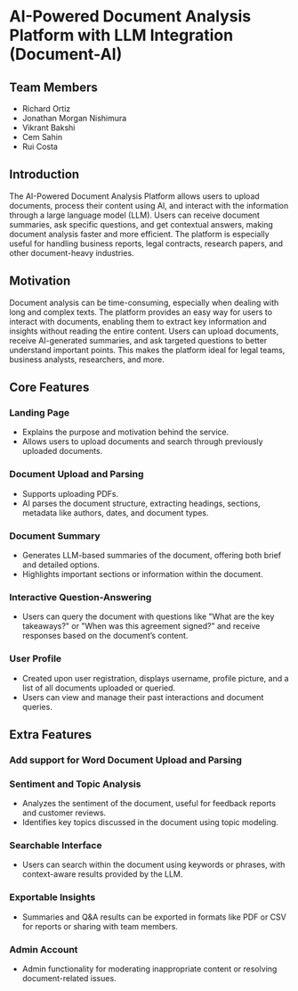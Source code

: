 # AI-Powered Document Analysis Platform with LLM Integration (Document-AI)

## Team Members
- Richard Ortiz
- Jonathan Morgan Nishimura
- Vikrant Bakshi
- Cem Sahin
- Rui Costa

## Introduction

The AI-Powered Document Analysis Platform allows users to upload documents, process their content using AI, and interact with the information through a large language model (LLM). Users can receive document summaries, ask specific questions, and get contextual answers, making document analysis faster and more efficient. The platform is especially useful for handling business reports, legal contracts, research papers, and other document-heavy industries.

## Motivation

Document analysis can be time-consuming, especially when dealing with long and complex texts. The platform provides an easy way for users to interact with documents, enabling them to extract key information and insights without reading the entire content. Users can upload documents, receive AI-generated summaries, and ask targeted questions to better understand important points. This makes the platform ideal for legal teams, business analysts, researchers, and more.

## Core Features

### Landing Page
- Explains the purpose and motivation behind the service.
- Allows users to upload documents and search through previously uploaded documents.

### Document Upload and Parsing
- Supports uploading PDFs.
- AI parses the document structure, extracting headings, sections, metadata like authors, dates, and document types.

### Document Summary
- Generates LLM-based summaries of the document, offering both brief and detailed options.
- Highlights important sections or information within the document.

### Interactive Question-Answering
- Users can query the document with questions like "What are the key takeaways?" or "When was this agreement signed?" and receive responses based on the document’s content.

### User Profile
- Created upon user registration, displays username, profile picture, and a list of all documents uploaded or queried.
- Users can view and manage their past interactions and document queries.

## Extra Features

### Add support for Word Document Upload and Parsing

### Sentiment and Topic Analysis
- Analyzes the sentiment of the document, useful for feedback reports and customer reviews.
- Identifies key topics discussed in the document using topic modeling.

### Searchable Interface
- Users can search within the document using keywords or phrases, with context-aware results provided by the LLM.

### Exportable Insights
- Summaries and Q&A results can be exported in formats like PDF or CSV for reports or sharing with team members.

### Admin Account
- Admin functionality for moderating inappropriate content or resolving document-related issues.
